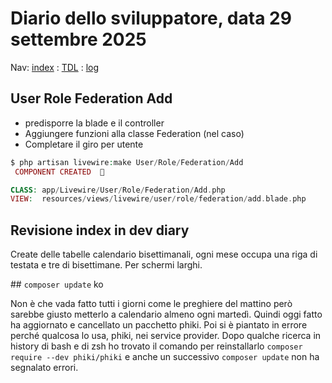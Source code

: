# Diario dello sviluppatore, data 29 settembre 2025

Nav: [index](../index.md) : [TDL](../TDL.md) : [log](/storage/logs/laravel.log)

## User Role Federation Add

* predisporre la blade e il controller
* Aggiungere funzioni alla classe Federation (nel caso)
* Completare il giro per utente

```php
$ php artisan livewire:make User/Role/Federation/Add
 COMPONENT CREATED  🤙

CLASS: app/Livewire/User/Role/Federation/Add.php
VIEW:  resources/views/livewire/user/role/federation/add.blade.php
```

## Revisione index in dev diary

Create delle tabelle calendario bisettimanali,
ogni mese occupa una riga di testata e tre di bisettimane.
Per schermi larghi.

## `composer update` ko

Non è che vada fatto tutti i giorni come le preghiere del mattino
però sarebbe giusto metterlo a calendario almeno ogni martedì.
Quindi oggi fatto ha aggiornato e cancellato un pacchetto phiki.
Poi si è piantato in errore perché qualcosa lo usa, phiki, nei service provider.
Dopo qualche ricerca in history di bash e di zsh ho trovato
il comando per reinstallarlo 
`composer require --dev phiki/phiki`
e anche un successivo 
`composer update` non ha segnalato errori.
